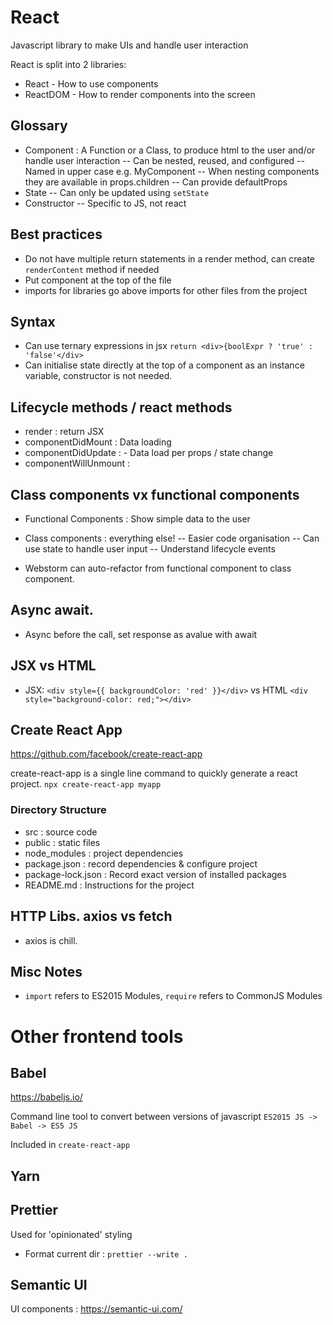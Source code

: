 # React

Javascript library to make UIs and handle user interaction

React is split into 2 libraries:
* React - How to use components
* ReactDOM - How to render components into the screen

## Glossary

- Component : A Function or a Class, to produce html to the user and/or handle user interaction
-- Can be nested, reused, and configured
-- Named in upper case e.g. MyComponent
-- When nesting components they are available in props.children
-- Can provide defaultProps
- State
-- Can only be updated using `setState`
- Constructor
-- Specific to JS, not react

## Best practices

- Do not have multiple return statements in a render method, can create `renderContent` method if needed 
- Put component at the top of the file
- imports for libraries go above imports for other files from the project

## Syntax

- Can use ternary expressions in jsx `return <div>{boolExpr ? 'true' : 'false'</div>`
- Can initialise state directly at the top of a component as an instance variable, constructor is not needed.

## Lifecycle methods / react methods

- render : return JSX
- componentDidMount : Data loading
- componentDidUpdate : - Data load per props / state change
- componentWillUnmount : 

## Class components vx functional components

- Functional Components : Show simple data to the user
- Class components : everything else!
-- Easier code organisation
-- Can use state to handle user input
-- Understand lifecycle events

- Webstorm can auto-refactor from functional component to class component.

## Async await. 

- Async before the call, set response as avalue with await

## JSX vs HTML

- JSX: `<div style={{ backgroundColor: 'red' }}</div>` vs HTML `<div style="background-color: red;"></div>`

## Create React App

https://github.com/facebook/create-react-app

create-react-app is a single line command to quickly generate a react project.
`npx create-react-app myapp`

### Directory Structure

- src : source code
- public : static files
- node_modules : project dependencies
- package.json : record dependencies & configure project
- package-lock.json : Record exact version of installed packages
- README.md : Instructions for the project

## HTTP Libs. axios vs fetch

- axios is chill.

## Misc Notes

- `import` refers to ES2015 Modules, `require` refers to CommonJS Modules

# Other frontend tools

## Babel

https://babeljs.io/

Command line tool to convert between versions of javascript
`ES2015 JS -> Babel -> ES5 JS`

Included in `create-react-app`

## Yarn

## Prettier

Used for 'opinionated' styling

- Format current dir : `prettier --write .`

## Semantic UI

UI components : https://semantic-ui.com/ 

